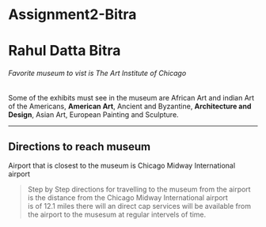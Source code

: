 # Assignment2-Bitra
# Rahul Datta Bitra
###### Favorite museum to vist is The Art Institute of Chicago
Some of the exhibits must see in the museum are African Art and indian Art of the Americans, **American Art**, Ancient and Byzantine, **Architecture and Design**, Asian Art, European Painting and Sculpture.

-----------------------------------
 ## Directions to reach museum
 Airport that is closest to the museum is Chicago Midway International airport
 > Step by Step directions for travelling to the museum from the airport is the distance from the Chicago Midway International airport<br>
 is of 12.1 miles there will an direct cap services will be available from the airport to the musesum at regular intervels of time.